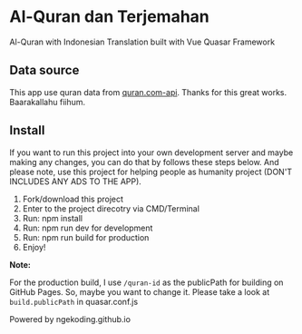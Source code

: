# Al-Quran dan Terjemahan

Al-Quran with Indonesian Translation built with Vue Quasar Framework

## Data source

This app use quran data from [quran.com-api](https://github.com/quran/quran.com-api). Thanks for this great works. Baarakallahu fiihum.

## Install

If you want to run this project into your own development server and maybe making any changes, you can do that by follows these steps below. And please note, use this project for helping people as humanity project (DON'T INCLUDES ANY ADS TO THE APP).

1. Fork/download this project
2. Enter to the project direcotry via CMD/Terminal
3. Run: npm install
4. Run: npm run dev for development
5. Run: npm run build for production
6. Enjoy!

**Note:** 

For the production build, I use `/quran-id` as the publicPath for building on GitHub Pages. So, maybe you want to change it. Please take a look at `build.publicPath` in quasar.conf.js 

Powered by ngekoding.github.io

